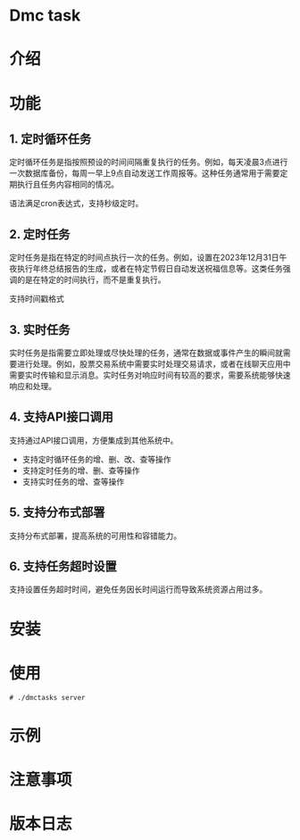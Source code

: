 # Dmc task

# 介绍

# 功能
## 1. 定时循环任务
定时循环任务是指按照预设的时间间隔重复执行的任务。例如，每天凌晨3点进行一次数据库备份，每周一早上9点自动发送工作周报等。这种任务通常用于需要定期执行且任务内容相同的情况。

语法满足cron表达式，支持秒级定时。

## 2. 定时任务
定时任务是指在特定的时间点执行一次的任务。例如，设置在2023年12月31日午夜执行年终总结报告的生成，或者在特定节假日自动发送祝福信息等。这类任务强调的是在特定的时间执行，而不是重复执行。

支持时间戳格式
## 3. 实时任务
实时任务是指需要立即处理或尽快处理的任务，通常在数据或事件产生的瞬间就需要进行处理。例如，股票交易系统中需要实时处理交易请求，或者在线聊天应用中需要实时传输和显示消息。实时任务对响应时间有较高的要求，需要系统能够快速响应和处理。

## 4. 支持API接口调用
支持通过API接口调用，方便集成到其他系统中。

- 支持定时循环任务的增、删、改、查等操作
- 支持定时任务的增、删、查等操作
- 支持实时任务的增、查等操作

## 5. 支持分布式部署
支持分布式部署，提高系统的可用性和容错能力。

## 6. 支持任务超时设置
支持设置任务超时时间，避免任务因长时间运行而导致系统资源占用过多。

# 安装


# 使用
```
# ./dmctasks server
```

# 示例

# 注意事项

# 版本日志